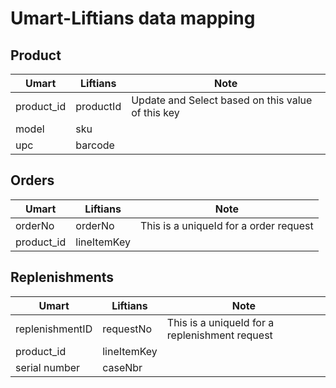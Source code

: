 # Umart-Liftians data mapping

## Product

| Umart | Liftians | Note |
|-------|----------|-------|
|product_id | productId |Update and Select based on this value of this key|
|model|sku||
|upc|barcode||

 

## Orders

| Umart | Liftians | Note |
|-------|----------|-------|
|orderNo | orderNo |This is a uniqueId for a order request|
|product_id|lineItemKey||


## Replenishments
| Umart | Liftians | Note |
|-------|----------|-------|
|replenishmentID | requestNo |This is a uniqueId for a replenishment request|
|product_id|lineItemKey||
|serial number|caseNbr|

 

 



 
